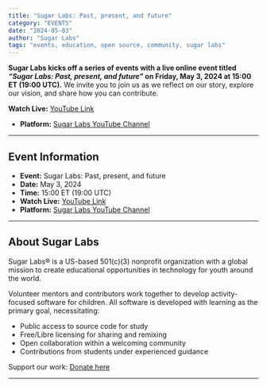 ```yaml
---
title: "Sugar Labs: Past, present, and future"
category: "EVENTS"
date: "2024-05-03"
author: "Sugar Labs"
tags: "events, education, open source, community, sugar labs"
---
```


<!-- markdownlint-disable -->

**Sugar Labs kicks off a series of events with a live online event titled _“Sugar Labs: Past, present, and future”_ on Friday, May 3, 2024 at 15:00 ET (19:00 UTC).** We invite you to join us as we reflect on our story, explore our vision, and share how you can contribute.

**Watch Live:** [YouTube Link](https://www.youtube.com/watch?v=jZs-QJNfglc)  
- **Platform:** [Sugar Labs YouTube Channel](https://www.youtube.com/@SugarlabsOrg-EN/streams)

---

## Event Information

- **Event:** Sugar Labs: Past, present, and future  
- **Date:** May 3, 2024  
- **Time:** 15:00 ET (19:00 UTC)  
- **Watch Live:** [YouTube Link](https://www.youtube.com/watch?v=jZs-QJNfglc)  
- **Platform:** [Sugar Labs YouTube Channel](https://www.youtube.com/@SugarlabsOrg-EN/streams)

---

## About Sugar Labs

Sugar Labs® is a US-based 501(c)(3) nonprofit organization with a global mission to create educational opportunities in technology for youth around the world.

Volunteer mentors and contributors work together to develop activity-focused software for children. All software is developed with learning as the primary goal, necessitating:

- Public access to source code for study  
- Free/Libre licensing for sharing and remixing  
- Open collaboration within a welcoming community  
- Contributions from students under experienced guidance

Support our work: [Donate here](https://www.sugarlabs.org/donate/)

---
